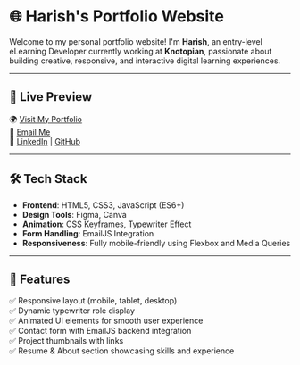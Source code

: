 # 🌐 Harish's Portfolio Website

Welcome to my personal portfolio website! I'm **Harish**, an entry-level eLearning Developer currently working at **Knotopian**, passionate about building creative, responsive, and interactive digital learning experiences.

---

## 🔗 Live Preview

🌍 [Visit My Portfolio](https://hari026.github.io/Portfolio-new/)  
📧 [Email Me](mailto:krishnahari90255@gmail.com)  
🔗 [LinkedIn](https://www.linkedin.com/in/harish-developer/) | [GitHub](https://github.com/HARI026)

---

## 🛠️ Tech Stack

- **Frontend**: HTML5, CSS3, JavaScript (ES6+)
- **Design Tools**: Figma, Canva
- **Animation**: CSS Keyframes, Typewriter Effect
- **Form Handling**: EmailJS Integration
- **Responsiveness**: Fully mobile-friendly using Flexbox and Media Queries

---

## 🚀 Features

✅ Responsive layout (mobile, tablet, desktop)  
✅ Dynamic typewriter role display  
✅ Animated UI elements for smooth user experience  
✅ Contact form with EmailJS backend integration  
✅ Project thumbnails with links  
✅ Resume & About section showcasing skills and experience


